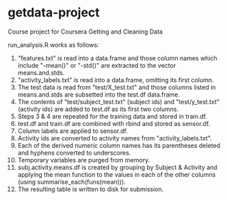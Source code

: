 # getdata-project
Course project for Coursera Getting and Cleaning Data

run_analysis.R works as follows:
 1. "features.txt" is read into a data.frame and those column names which include "-mean()" or "-std()"
    are extracted to the vector means.and.stds.
 2. "activity_labels.txt" is read into a data.frame, omitting its first column.
 3. The test data is read from "test/X_test.txt" and those columns listed in means.and.stds are subsetted
    into the test.df data.frame.
 4. The contents of "test/subject_test.txt" (subject ids) and "test/y_test.txt" (activity ids) are
    added to test.df as its first two columns.
 5. Steps 3 & 4 are repeated for the training data and stored in train.df.
 6. test.df and train.df are combined with rbind and stored as sensor.df.
 7. Column labels are applied to sensor.df.
 8. Activity ids are converted to activity names from "activity_labels.txt".
 9. Each of the derived numeric column names has its parentheses deleted and hyphens converted to underscores.
 10. Temporary variables are purged from memory.
 11. subj.activity.means.df is created by grouping by Subject & Activity and applying the mean function to
     the values in each of the other columns (using summarise_each(funs(mean))).
 12. The resulting table is written to disk for submission.
